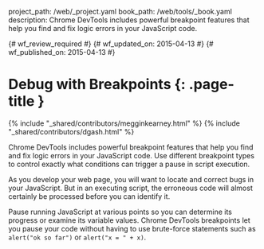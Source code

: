 project_path: /web/_project.yaml
book_path: /web/tools/_book.yaml
description: Chrome DevTools includes powerful breakpoint features that help you find and fix logic errors in your JavaScript code.

{# wf_review_required #}
{# wf_updated_on: 2015-04-13 #}
{# wf_published_on: 2015-04-13 #}

# Debug with Breakpoints {: .page-title }

{% include "_shared/contributors/megginkearney.html" %}
{% include "_shared/contributors/dgash.html" %}

Chrome DevTools includes powerful breakpoint features that help you find and fix logic errors in your JavaScript code. Use different breakpoint types to control exactly what conditions can trigger a pause in script execution.

As you develop your web page,
you will want to locate and correct bugs in your JavaScript.
But in an executing script,
the erroneous code will almost certainly be processed
before you can identify it.

Pause running JavaScript at various points
so you can determine its progress or examine its variable values.
Chrome DevTools breakpoints let you pause your code
without having to use brute-force statements
such as `alert("ok so far")` or `alert("x = " + x)`.
